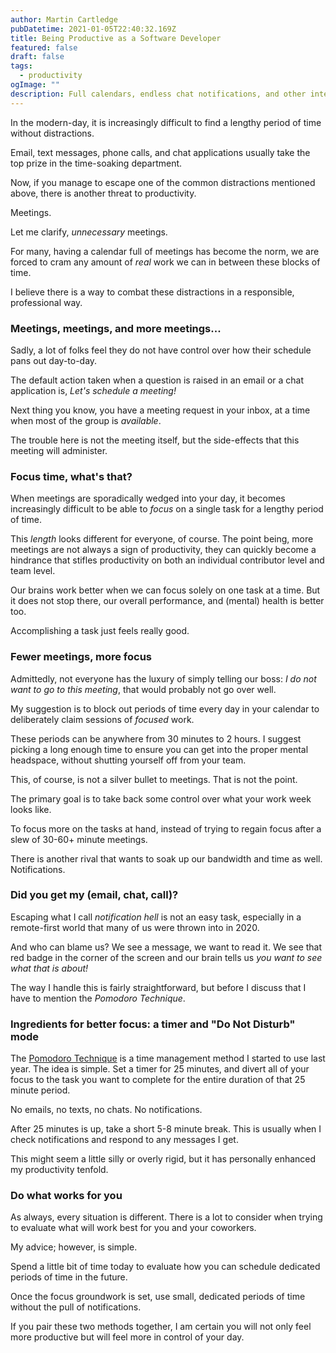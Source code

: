 ```yaml
---
author: Martin Cartledge
pubDatetime: 2021-01-05T22:40:32.169Z
title: Being Productive as a Software Developer
featured: false
draft: false
tags:
  - productivity
ogImage: ""
description: Full calendars, endless chat notifications, and other interruptions. When does work get done?
---
```


In the modern-day, it is increasingly difficult to find a lengthy period of time without distractions.

Email, text messages, phone calls, and chat applications usually take the top prize in the time-soaking department.

Now, if you manage to escape one of the common distractions mentioned above, there is another threat to productivity.

Meetings.

Let me clarify, _unnecessary_ meetings.

For many, having a calendar full of meetings has become the norm, we are forced to cram any amount of _real_ work we can in between these blocks of time.

I believe there is a way to combat these distractions in a responsible, professional way.

### Meetings, meetings, and more meetings...

Sadly, a lot of folks feel they do not have control over how their schedule pans out day-to-day.

The default action taken when a question is raised in an email or a chat application is, _Let's schedule a meeting!_

Next thing you know, you have a meeting request in your inbox, at a time when most of the group is _available_.

The trouble here is not the meeting itself, but the side-effects that this meeting will administer.

### Focus time, what's that?

When meetings are sporadically wedged into your day, it becomes increasingly difficult to be able to _focus_ on a single task for a lengthy period of time.

This _length_ looks different for everyone, of course. The point being, more meetings are not always a sign of productivity, they can quickly become a hindrance that stifles productivity on both an individual contributor level and team level.

Our brains work better when we can focus solely on one task at a time. But it does not stop there, our overall performance, and (mental) health is better too.

Accomplishing a task just feels really good.

### Fewer meetings, more focus

Admittedly, not everyone has the luxury of simply telling our boss: _I do not want to go to this meeting_, that would probably not go over well.

My suggestion is to block out periods of time every day in your calendar to deliberately claim sessions of _focused_ work.

These periods can be anywhere from 30 minutes to 2 hours. I suggest picking a long enough time to ensure you can get into the proper mental headspace, without shutting yourself off from your team.

This, of course, is not a silver bullet to meetings. That is not the point.

The primary goal is to take back some control over what your work week looks like.

To focus more on the tasks at hand, instead of trying to regain focus after a slew of 30-60+ minute meetings.

There is another rival that wants to soak up our bandwidth and time as well. Notifications.

### Did you get my (email, chat, call)?

Escaping what I call _notification hell_ is not an easy task, especially in a remote-first world that many of us were thrown into in 2020.

And who can blame us? We see a message, we want to read it. We see that red badge in the corner of the screen and our brain tells us _you want to see what that is about!_

The way I handle this is fairly straightforward, but before I discuss that I have to mention the _Pomodoro Technique_.

### Ingredients for better focus: a timer and "Do Not Disturb" mode

The [Pomodoro Technique](https://en.wikipedia.org/wiki/Pomodoro_Technique) is a time management method I started to use last year. The idea is simple. Set a timer for 25 minutes, and divert all of your focus to the task you want to complete for the entire duration of that 25 minute period.

No emails, no texts, no chats. No notifications.

After 25 minutes is up, take a short 5-8 minute break. This is usually when I check notifications and respond to any messages I get.

This might seem a little silly or overly rigid, but it has personally enhanced my productivity tenfold.

### Do what works for you

As always, every situation is different. There is a lot to consider when trying to evaluate what will work best for you and your coworkers.

My advice; however, is simple.

Spend a little bit of time today to evaluate how you can schedule dedicated periods of time in the future.

Once the focus groundwork is set, use small, dedicated periods of time without the pull of notifications.

If you pair these two methods together, I am certain you will not only feel more productive but will feel more in control of your day.
